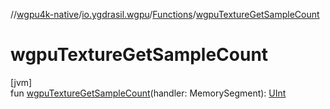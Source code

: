 //[wgpu4k-native](../../../index.md)/[io.ygdrasil.wgpu](../index.md)/[Functions](index.md)/[wgpuTextureGetSampleCount](wgpu-texture-get-sample-count.md)

# wgpuTextureGetSampleCount

[jvm]\
fun [wgpuTextureGetSampleCount](wgpu-texture-get-sample-count.md)(handler: MemorySegment): [UInt](https://kotlinlang.org/api/core/kotlin-stdlib/kotlin/-u-int/index.html)